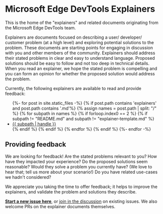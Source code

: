 # Microsoft Edge DevTools Explainers

This is the home of the "explainers" and related documents originating from the Microsoft Edge DevTools team.

Explainers are documents focused on describing a user/ developer/ customer problem (at a high level) and exploring potential solutions to the problem. These documents are starting points for engaging in discussion with you and other members of the community. Explainers should address their stated problems in clear and easy to understand language. Proposed solutions should be easy to follow and not too deep in technical details. When you read an explainer, we hope the stated problem is compelling and you can form an opinion for whether the proposed solution would address the problem.

Currently, the following explainers are available to read and provide feedback:

<ul>{%- for post in site.static_files -%}
    {% if post.path contains 'explainers' and post.path contains '.md'%}
        {% assign names = post.path | split: "/" %}
        {% for subpath in names %}
            {% if forloop.index0 == 2 %}
                {% if subpath != "README.md" and subpath != "explainer-template.md" %}
                    <li><a href="/DevTools{{ post.path | remove:'.md'}}">{{ subpath | handle }}</a></li>
                {% endif %}
            {% endif %}
        {% endfor %}
    {% endif %}
{%- endfor -%}</ul>

## Providing feedback

We are looking for feedback! Are the stated problems relevant to you? How have they impacted your experience? Do the proposed solutions seem reasonable? Would they solve a problem you currently have? (We love to hear that; tell us more about your scenario!) Do you have related use-cases we hadn't considered?

We appreciate you taking the time to offer feedback; it helps to improve the explainers, and validate the problem and solutions they describe.

**[Start a new issue here](https://github.com/MicrosoftEdge/DevTools/issues/new/choose)**, or [join in the discussion](https://github.com/MicrosoftEdge/DevTools/issues) on existing issues. We also welcome PRs on the explainer documents themselves.